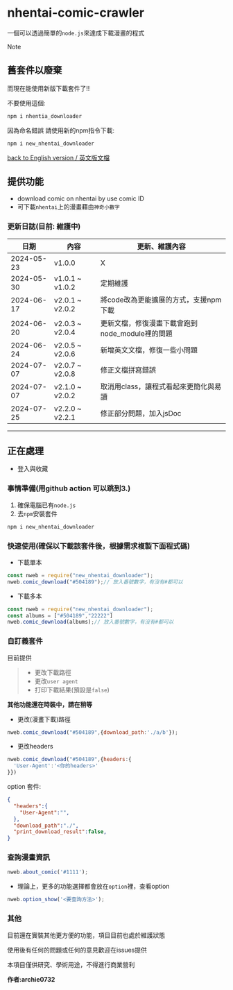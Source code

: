 # nhentai-comic-crawler

一個可以透過簡單的`node.js`來達成下載漫畫的程式

>[!Note]  
>
> ## 舊套件以廢棄
>
>而現在能使用新版下載套件了!!
>
>不要使用這個:
>
> ```bash
>npm i nhentia_downloader
>```
>
>因為命名錯誤
>請使用新的npm指令下載:
>
> ```bash
> npm i new_nhentai_downloader
>```

[back to English version / 英文版文檔](./README.md)

## 提供功能

* download comic on nhentai by use comic ID
* 可下載`nhentai`上的漫畫藉由`神奇小數字`

### 更新日誌(目前: 維護中)

|日期|內容|更新、維護內容|
|----|-------|----|
|2024-05-23|v1.0.0|X|
|2024-05-30|v1.0.1 ~ v1.0.2|定期維護|
|2024-06-17|v2.0.1 ~ v2.0.2|將code改為更能擴展的方式，支援npm 下載|
|2024-06-20|v2.0.3 ~ v2.0.4|更新文檔，修復漫畫下載會跑到node_module裡的問題|
|2024-06-24|v2.0.5 ~ v2.0.6|新增英文文檔，修復一些小問題|
|2024-07-07|v2.0.7 ~ v2.0.8|修正文檔拼寫錯誤|
|2024-07-07|v2.1.0 ~ v2.0.2|取消用class，讓程式看起來更簡化與易讀|
|2024-07-25|v2.2.0 ~ v2.2.1|修正部分問題，加入jsDoc|

***

## 正在處理

* 登入與收藏

### 事情準備(用github action 可以跳到3.)

1. 確保電腦已有`node.js`
2. 去`npm`安裝套件

```bash
npm i new_nhentai_downloader
```

### 快速使用(確保以下載該套件後，根據需求複製下面程式碼)

* 下載單本

```js
const nweb = require("new_nhentai_downloader");
nweb.comic_download("#504189");// 放入番號數字，有沒有#都可以

```
  
* 下載多本

```js
const nweb = require("new_nhentai_downloader");
const albums = ["#504189","22222"]
nweb.comic_download(albums);// 放入番號數字，有沒有#都可以
```

### 自訂義套件

目前提供

> * 更改下載路徑
> * 更改`user agent`
> * 打印下載結果(預設是`false`)

**其他功能還在時裝中，請在稍等**  

* 更改(漫畫下載)路徑

```js
nweb.comic_download("#504189",{download_path:'./a/b'});
```

* 更改headers  

```js
nweb.comic_download("#504189",{headers:{
  'User-Agent':'<你的headers>'
}})
```

option 套件:

```json
{
  "headers":{
    "User-Agent":"",
  },
  "download_path":"./",
  "print_download_result":false,
}

```

### 查詢漫畫資訊

```js
nweb.about_comic('#1111');
```

* 理論上，更多的功能選擇都會放在`option`裡，查看option

```js
nweb.option_show('<要查詢方法>');
```

### 其他

目前還在實裝其他更方便的功能，項目目前也處於維護狀態

使用後有任何的問題或任何的意見歡迎在issues提供

本項目僅供研究、學術用途，不得進行商業營利

**作者:archie0732**
